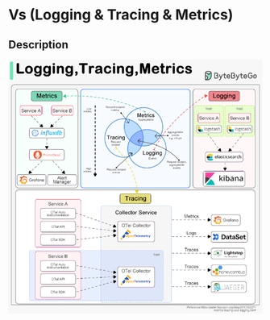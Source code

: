 # Vs (Logging & Tracing & Metrics)

## Description

![](~vs_logging_and_tracing_and_metrics/image1.gif)
